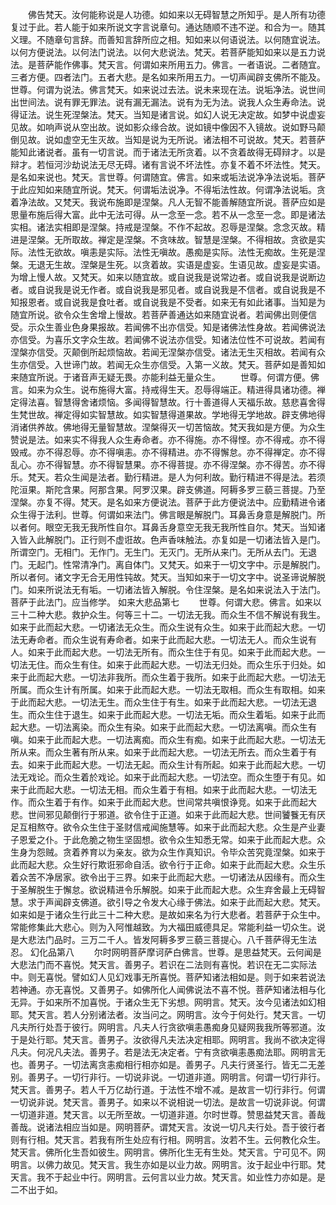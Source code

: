 <!-- { "loadSidebar": true } -->
　　佛告梵天。汝何能称说是人功德。如如来以无碍智慧之所知乎。是人所有功德复过于此。若人能于如来所说文字言说章句。通达随顺不违不逆。和合为一。随其义理。不随章句言辞。而善知言辞所应之相。知如来以何语说法。以何随宜说法。以何方便说法。以何法门说法。以何大悲说法。梵天。若菩萨能知如来以是五力说法。是菩萨能作佛事。梵天言。何谓如来所用五力。佛言。一者语说。二者随宜。三者方便。四者法门。五者大悲。是名如来所用五力。一切声闻辟支佛所不能及。世尊。何谓为说法。佛言梵天。如来说过去法。说未来现在法。说垢净法。说世间出世间法。说有罪无罪法。说有漏无漏法。说有为无为法。说我人众生寿命法。说得证法。说生死涅槃法。梵天。当知是诸言说。如幻人说无决定故。如梦中说虚妄见故。如响声说从空出故。说如影众缘合故。说如镜中像因不入镜故。说如野马颠倒见故。说如虚空无生灭故。当知是说为无所说。诸法相不可说故。梵天。若菩萨能知此诸说者。虽有一切言说。而于诸法无所贪着。以不贪着故得无碍辩才。以是辩才。若恒河沙劫说法无尽无碍。诸有言说不坏法性。亦复不着不坏法性。梵天。是名如来说也。梵天。言世尊。何谓随宜。佛言。如来或垢法说净净法说垢。菩萨于此应知如来随宜所说。梵天。何谓垢法说净。不得垢法性故。何谓净法说垢。贪着净法故。又梵天。我说布施即是涅槃。凡人无智不能善解随宜所说。菩萨应如是思量布施后得大富。此中无法可得。从一念至一念。若不从一念至一念。即是诸法实相。诸法实相即是涅槃。持戒是涅槃。不作不起故。忍辱是涅槃。念念灭故。精进是涅槃。无所取故。禅定是涅槃。不贪味故。智慧是涅槃。不得相故。贪欲是实际。法性无欲故。嗔恚是实际。法性无嗔故。愚痴是实际。法性无痴故。生死是涅槃。无退无生故。涅槃是生死。以贪着故。实语是虚妄。生语见故。虚妄是实语。为增上慢人故。又梵天。如来以随宜故。或自说我是说常边者。或自说我是说断边者。或自说我是说无作者。或自说我是邪见者。或自说我是不信者。或自说我是不知报恩者。或自说我是食吐者。或自说我是不受者。如来无有如此诸事。当知是为随宜所说。欲令众生舍增上慢故。若菩萨善通达如来随宜说者。若闻佛出则便信受。示众生善业色身果报故。若闻佛不出亦信受。知是诸佛法性身故。若闻佛说法亦信受。为喜乐文字众生故。若闻佛不说法亦信受。知诸法位性不可说故。若闻有涅槃亦信受。灭颠倒所起烦恼故。若闻无涅槃亦信受。诸法无生灭相故。若闻有众生亦信受。入世谛门故。若闻无众生亦信受。入第一义故。梵天。菩萨如是善知如来随宜所说。于诸音声无疑无畏。亦能利益无量众生。
　　世尊。何谓方便。佛言。如来为众生。说布施得大富。持戒得生天。忍辱得端正。精进得具诸功德。禅定得法喜。智慧得舍诸烦恼。多闻得智慧故。行十善道得人天福乐故。慈悲喜舍得生梵世故。禅定得如实智慧故。如实智慧得道果故。学地得无学地故。辟支佛地得消诸供养故。佛地得无量智慧故。涅槃得灭一切苦恼故。梵天我如是方便。为众生赞说是法。如来实不得我人众生寿命者。亦不得施。亦不得悭。亦不得戒。亦不得毁戒。亦不得忍辱。亦不得嗔恚。亦不得精进。亦不得懈怠。亦不得禅定。亦不得乱心。亦不得智慧。亦不得智慧果。亦不得菩提。亦不得涅槃。亦不得苦。亦不得乐。梵天。若众生闻是法者。勤行精进。是人为何利故。勤行精进不得是法。若须陀洹果。斯陀含果。阿那含果。阿罗汉果。辟支佛道。阿耨多罗三藐三菩提。乃至涅槃。亦复不得。梵天。是名如来方便说法。菩萨于此方便说法中。应勤精进令诸众生得于法利。世尊。何谓如来法门。佛言眼是解脱门。耳鼻舌身意是解脱门。所以者何。眼空无我无我所性自尔。耳鼻舌身意空无我无我所性自尔。梵天。当知诸入皆入此解脱门。正行则不虚诳故。色声香味触法。亦复如是一切诸法皆入是门。所谓空门。无相门。无作门。无生门。无灭门。无所从来门。无所从去门。无退门。无起门。性常清净门。离自体门。又梵天。如来于一切文字中。示是解脱门。所以者何。诸文字无合无用性钝故。梵天。当知如来于一切文字中。说圣谛说解脱门。如来所说法无有垢。一切诸法皆入解脱。令住涅槃。是名如来说法入于法门。菩萨于此法门。应当修学。
如来大悲品第七
　　世尊。何谓大悲。佛言。如来以三十二种大悲。救护众生。何等三十二。一切法无我。而众生不信不解说有我生。如来于此而起大悲。一切诸法无众生。而众生说有众生。如来于此而起大悲。一切法无寿命者。而众生说有寿命者。如来于此而起大悲。一切法无人。而众生说有人。如来于此而起大悲。一切法无所有。而众生住于有见。如来于此而起大悲。一切法无住。而众生有住。如来于此而起大悲。一切法无归处。而众生乐于归处。如来于此而起大悲。一切法非我所。而众生着于我所。如来于此而起大悲。一切法无所属。而众生计有所属。如来于此而起大悲。一切法无取相。而众生有取相。如来于此而起大悲。一切法无生。而众生住于有生。如来于此而起大悲。一切法无退生。而众生住于退生。如来于此而起大悲。一切法无垢。而众生着垢。如来于此而起大悲。一切法离染。而众生有染。如来于此而起大悲。一切法离嗔。而众生有嗔。如来于此而起大悲。一切法离痴。而众生有痴。如来于此而起大悲。一切法无所从来。而众生著有所从来。如来于此而起大悲。一切法无所去。而众生着于有去。如来于此而起大悲。一切法无起。而众生计有所起。如来于此而起大悲。一切法无戏论。而众生着於戏论。如来于此而起大悲。一切法空。而众生堕于有见。如来于此而起大悲。一切法无相。而众生着于有相。如来于此而起大悲。一切法无作。而众生着于有作。如来于此而起大悲。世间常共嗔恨诤竞。如来于此而起大悲。世间邪见颠倒行于邪道。欲令住于正道。如来于此而起大悲。世间饕餮无有厌足互相熬夺。欲令众生住于圣财信戒闻施慧等。如来于此而起大悲。众生是产业妻子恩爱之仆。于此危脆之物生坚固想。欲令众生知悉无常。如来于此而起大悲。众生身为怨贼。贪着养育以为亲友。欲为众生作真知识。令毕众苦究竟涅槃。如来于此而起大悲。众生好行欺诳邪命自活。欲令行于正命。如来于此而起大悲。众生乐着众苦不净居家。欲令出于三界。如来于此而起大悲。一切诸法从因缘有。而众生于圣解脱生于懈怠。欲说精进令乐解脱。如来于此而起大悲。众生弃舍最上无碍智慧。求于声闻辟支佛道。欲引导之令发大心缘于佛法。如来于此而起大悲。梵天。如来如是于诸众生行此三十二种大悲。是故如来名为行大悲者。若菩萨于众生中。常能修集此大悲心。则为入阿惟越致。为大福田威德具足。常能利益一切众生。说是大悲法门品时。三万二千人。皆发阿耨多罗三藐三菩提心。八千菩萨得无生法忍。
幻化品第八
　　尔时网明菩萨摩诃萨白佛言。世尊。是思益梵天。云何闻是大悲法门而不喜悦。梵天言。善男子。若识在二法则有喜悦。若识在无二实际法中。则无喜悦。譬如幻人见幻戏事无所喜悦。菩萨知诸法相如是。则于如来若说法若神通。亦无喜悦。又善男子。如佛所化人闻佛说法不喜不悦。菩萨知诸法相与化无异。于如来所不加喜悦。于诸众生无下劣想。网明言。梵天。汝今见诸法如幻相耶。梵天言。若人分别诸法者。汝当问之。网明言。汝今于何处行。梵天言。一切凡夫所行处吾于彼行。网明言。凡夫人行贪欲嗔恚愚痴身见疑网我我所等邪道。汝于是处行耶。梵天言。善男子。汝欲得凡夫法决定相耶。网明言。我尚不欲决定得凡夫。何况凡夫法。善男子。若是法无决定者。宁有贪欲嗔恚愚痴法耶。网明言无也。善男子。一切法离贪恚痴相行相亦如是。善男子。凡夫行贤圣行。皆无二无差别。善男子。一切行非行。一切说非说。一切道非道。网明言。何谓一切行非行。梵天言。善男子。若人千万亿劫行道。于法性不增不减。是故言一切行非行。何谓一切说非说。梵天言。善男子。如来以不说相说一切法。是故言一切说非说。何谓一切道非道。梵天言。以无所至故。一切道非道。尔时世尊。赞思益梵天言。善哉善哉。说诸法相应当如是。网明菩萨。谓梵天言。汝说一切凡夫行处。吾于彼行者则有行相。梵天言。若我有所生处应有行相。网明言。汝若不生。云何教化众生。梵天言。佛所化生吾如彼生。网明言。佛所化生无有生处。梵天言。宁可见不。网明言。以佛力故见。梵天言。我生亦如是以业力故。网明言。汝于起业中行耶。梵天言。我不于起业中行。网明言。云何言以业力故。梵天言。如业性力亦如是。是二不出于如。
